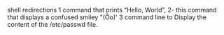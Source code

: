  shell redirections
1 command that prints “Hello, World”,
2- this command that displays a confused smiley "(Ôo)'
3 command line to Display the content of the /etc/passwd file.
